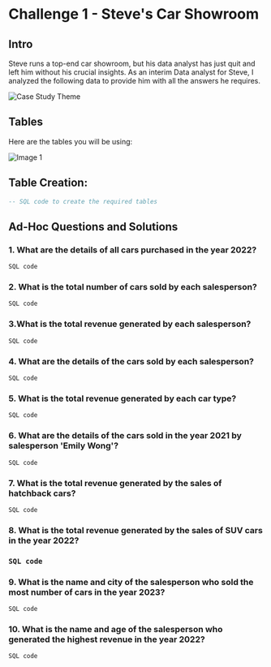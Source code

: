 # Challenge 1 - Steve's Car Showroom

## Intro
Steve runs a top-end car showroom, but his data analyst has just quit and left him without his crucial insights. 
As an interim Data analyst for Steve, I analyzed the following data to provide him with all the answers he requires.

![Case Study Theme](image_file_path.png)
<!-- Insert an image that accurately captures this case study theme -->

## Tables
Here are the tables you will be using:

![Image 1](https://steeldata.org.uk/challenge1tables.jpg)


## Table Creation:
```sql
-- SQL code to create the required tables
```
## Ad-Hoc Questions and Solutions
### 1. What are the details of all cars purchased in the year 2022?
 
 ``` SQL code ```

### 2. What is the total number of cars sold by each salesperson?
 ``` SQL code ```

### 3.What is the total revenue generated by each salesperson?

``` SQL code ```

### 4. What are the details of the cars sold by each salesperson?

``` SQL code ```
### 5. What is the total revenue generated by each car type?

``` SQL code ```
### 6. What are the details of the cars sold in the year 2021 by salesperson 'Emily Wong'?

``` SQL code ```
### 7. What is the total revenue generated by the sales of hatchback cars?

``` SQL code ```
### 8. What is the total revenue generated by the sales of SUV cars in the year 2022?

### ``` SQL code ```

### 9. What is the name and city of the salesperson who sold the most number of cars in the year 2023?

``` SQL code ```

### 10. What is the name and age of the salesperson who generated the highest revenue in the year 2022?

``` SQL code ```

 
